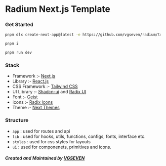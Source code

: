 # Radium Next.js Template

### Get Started

```sh
pnpm dlx create-next-app@latest -e https://github.com/vgseven/radium/tree/main/templates/next/next-general
```

```sh
pnpm i
```

```sh
pnpm run dev
```

### Stack

- Framework :- [Next.js](https://nextjs.org/)
- Library :- [React.js](https://reactjs.org/)
- CSS Framework :- [Tailwind CSS](https://tailwindcss.com/)
- UI Library :- [Shadcn-ui](https://ui.shadcn.com/) and [Radix UI](https://www.radix-ui.com/)
- Font :- [Geist](https://www.geist-ui.dev/)
- Icons :- [Radix Icons](https://radix-ui.com/icons)
- Theme :- [Next Themes](https://www.npmjs.com/package/next-themes)

### Structure

- `app` : used for routes and api
- `lib` : used for hooks, utils, functions, configs, fonts, interface etc.
- `styles` : used for css styles for layouts
- `ui` : used for componenets, primitives and icons.

##### Created and Maintained by [VGSEVEN](https://twitter.com/vgsevenn)
